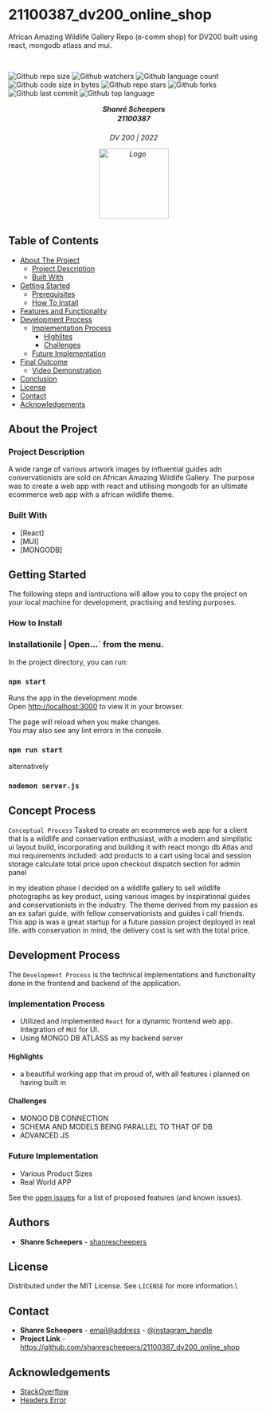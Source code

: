 # 21100387_dv200_online_shop
 African Amazing Wildlife Gallery Repo (e-comm shop) for DV200 built using react, mongodb atlass and mui.

<br/>

![Github repo size](https://img.shields.io/github/repo-size/shanrescheepers/21100387_dv200_online_shop)
![Github watchers](https://img.shields.io/github/watchers/shanrescheepers/21100387_dv200_online_shop?style=social)
![Github language count](https://img.shields.io/github/languages/count/shanrescheepers/21100387_dv200_online_shop)
![Github code size in bytes](https://img.shields.io/github/languages/code-size/shanrescheepers/21100387_dv200_online_shop)
![Github repo stars](https://img.shields.io/github/stars/shanrescheepers/21100387_dv200_online_shop?style=social)
![Github forks](https://img.shields.io/github/forks/shanrescheepers/21100387_dv200_online_shop?style=social)
![Github last commit](https://img.shields.io/github/last-commit/shanrescheepers/21100387_dv200_online_shop?logo=ufc&logoColor=red)
![Github top language](https://img.shields.io/github/languages/top/shanrescheepers/21100387_dv200_online_shop)


<!-- HEADER SECTION -->
<h5 align="center" style="padding:1;margin:0;">Shanré Scheepers</5>
<h5 align="center" style="padding:1;margin:0;">21100387</5>
<h6 align="center">DV 200 | 2022 </5>
</br>
<p align="center">

<a href="https://github.com/shanrescheepers/21100387_dv200_online_shop">
<img src="/21100387_dv200_online_shop/client/src/assets/logo.svg" alt="Logo" width="140" height="140">
</a>

## Table of Contents

* [About The Project](#about-the-project)
    * [Project Description](#project-description)
    * [Built With](#built-with)
 * [Getting Started](#getting-started)  
    * [Prerequisites](#prerequisites)
    * [How To Install](#how-to-install)
* [Features and Functionality](#features-and-functionality)
* [Development Process](#development-process)
    * [Implementation Process](#implementation-process)
        * [Highlites](#highlites)
        * [Challenges](#challenges)
    * [Future Implementation](#future-implementation)
* [Final Outcome](#final-outcome)
    * [Video Demonstration](#video-demonstration)
* [Conclusion](#conclusion)
* [License](#license)
* [Contact](#contact)
* [Acknowledgements](#acknowledgements)

<!-- PROJECT DESCRIPTION -->
## About the Project


### Project Description
A wide range of various artwork images by influential guides adn convervationists are sold on African Amazing Wildlife Gallery. The purpose was to create a web app with react and utilising mongodb for an ultimate ecommerce web app with a african wildlife theme.

### Built With
* [React]
* [MUI]
* [MONGODB]


<!-- GETTING STARTED -->
## Getting Started
The following steps and isntructions will allow you to copy the project on your local machine for development, practising and testing purposes.


### How to Install

### Installationile | Open...` from the menu.
In the project directory, you can run:

### `npm start`

Runs the app in the development mode.\
Open [http://localhost:3000](http://localhost:3000) to view it in your browser.

The page will reload when you make changes.\
You may also see any lint errors in the console.

### `npm run start` 
alternatively
### `nodemon server.js`




## Concept Process
`Conceptual Process`
Tasked to create an ecommerce web app for a client that is a wildlife and conservation enthusiast, with a modern and simplistic ui layout build, incorporating and building it with react mongo db  Atlas and mui
requirements included:
add products to a cart using local and session storage
calculate total price upon checkout
dispatch section for admin panel




in my ideation phase i decided on a wildlife gallery to sell wildlife photographs as key product, using various images by inspirational guides and conservationists in the industry.
The theme derived from my passion as an ex safari guide, with fellow conservationists and guides i call friends. This app is was a great startup for a future passion project deployed in real life.
with conservation in mind, the delivery cost is set with the total price.



<!-- DEVELOPMENT PROCESS -->
## Development Process

The `Development Process` is the technical implementations and functionality done in the frontend and backend of the application.

### Implementation Process
<!-- stipulate all of the functionality you included in the project -->
<!-- This is your time to shine, explain the technical nuances of your project, how did you achieve the final outcome!-->

* Utilized and implemented `React` for a dynamic frontend web app.
Integration of `MUI` for UI.
* Using MONGO DB ATLASS as my backend server



#### Highlights
<!-- stipulated the highlight you experienced with the project -->
* a beautiful working app that im proud of, with all features i planned on having built in


#### Challenges
<!-- stipulated the challenges you faced with the project and why you think you faced it or how you think you'll solve it (if not solved) -->
* MONGO DB CONNECTION
* SCHEMA AND MODELS BEING PARALLEL TO THAT OF DB
* ADVANCED JS



### Future Implementation
<!-- stipulate functionality and improvements that can be implemented in the future. -->

* Various Product Sizes
* Real World APP 





See the [open issues](https://github.com/shanrescheepers/21100387_dv200_online_shopissues) for a list of proposed features (and known issues).

<!-- AUTHORS -->
## Authors

* **Shanre Scheepers** - [shanrescheepers](https://github.com/shanrescheepers/21100387_dv200_online_shop)

<!-- LICENSE -->
## License

Distributed under the MIT License. See `LICENSE` for more information.\

<!-- LICENSE -->
## Contact

* **Shanre Scheepers** - [email@address](mailto:shanrescheepers@gmail.com) - [@instagram_handle](https://www.instagram.com/shanre_scheepers/) 
* **Project Link** - https://github.com/shanrescheepers/21100387_dv200_online_shop

<!-- ACKNOWLEDGEMENTS -->
## Acknowledgements
<!-- all resources that you used and Acknowledgements here -->

* [StackOverflow ](https://stackoverflow.com/questions/37966288/could-i-download-the-event-log-from-the-firebase-console)
* [Headers Error](https://developer.mozilla.org/en-US/docs/Web/HTTP/Headers/Access-Control-Allow-Headers)





